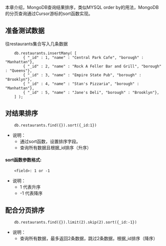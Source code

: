 本章介绍，MongoDB查询结果排序，类似MYSQL order by的用法，MongoDB的分页查询通过Cursor游标的sort函数实现。

## 准备测试数据

往restaurants集合写入几条数据
```terminal
    db.restaurants.insertMany( [
        { "_id" : 1, "name" : "Central Park Cafe", "borough" : "Manhattan"},
        { "_id" : 2, "name" : "Rock A Feller Bar and Grill", "borough" : "Queens"},
        { "_id" : 3, "name" : "Empire State Pub", "borough" : "Brooklyn"},
        { "_id" : 4, "name" : "Stan's Pizzaria", "borough" : "Manhattan"},
        { "_id" : 5, "name" : "Jane's Deli", "borough" : "Brooklyn"},
    ] );
```

## 对结果排序
```terminal
    db.restaurants.find({}).sort({_id:1})
```
- 说明：
    - 通过sort函数，设置排序字段。
    - 查询所有数据且根据_id排序（升序）

#### sort函数参数格式:
```terminal
    <field>: 1 or -1
```
- 说明：
    - 1 代表升序
    - -1 代表降序

## 配合分页排序
```terminal
    db.restaurants.find({}).limit(2).skip(2).sort({_id:-1})
```
- 说明：
    - 查询所有数据，最多返回2条数据，跳过2条数据，根据_id排序（降序）